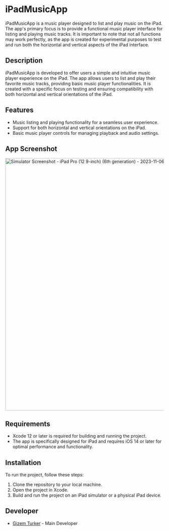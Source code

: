 # iPadMusicApp

iPadMusicApp is a music player designed to list and play music on the iPad. The app's primary focus is to provide a functional music player interface for listing and playing music tracks. It is important to note that not all functions may work perfectly, as the app is created for experimental purposes to test and run both the horizontal and vertical aspects of the iPad interface.

## Description

iPadMusicApp is developed to offer users a simple and intuitive music player experience on the iPad. The app allows users to list and play their favorite music tracks, providing basic music player functionalities. It is created with a specific focus on testing and ensuring compatibility with both horizontal and vertical orientations of the iPad.

## Features

- Music listing and playing functionality for a seamless user experience.
- Support for both horizontal and vertical orientations on the iPad.
- Basic music player controls for managing playback and audio settings.

## App Screenshot

<div class="image-container">
  <img src="https://github.com/gizemturker/swiftui-notes/assets/17044304/4f9fff58-53e4-4ade-9465-4067ce3bdca9" width="600" height="800" alt="Simulator Screenshot - iPad Pro (12 9-inch) (6th generation) - 2023-11-06 at 23 16 02" class="image" />
</div>

## Requirements

- Xcode 12 or later is required for building and running the project.
- The app is specifically designed for iPad and requires iOS 14 or later for optimal performance and functionality.

## Installation

To run the project, follow these steps:

1. Clone the repository to your local machine.
2. Open the project in Xcode.
3. Build and run the project on an iPad simulator or a physical iPad device.

## Developer

- [Gizem Turker](https://github.com/gizemturker) - Main Developer

